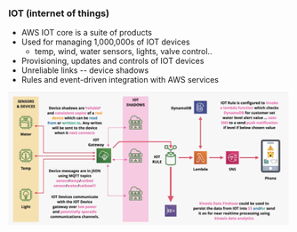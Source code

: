 ### IOT (internet of things)
- AWS IOT core is a suite of products
- Used for managing 1,000,000s of IOT devices
    - temp, wind, water sensors, lights, valve control..
- Provisioning, updates and controls of IOT devices
- Unreliable links -- device shadows
- Rules and event-driven integration with AWS services

![aws-iot](aws-iot.png)